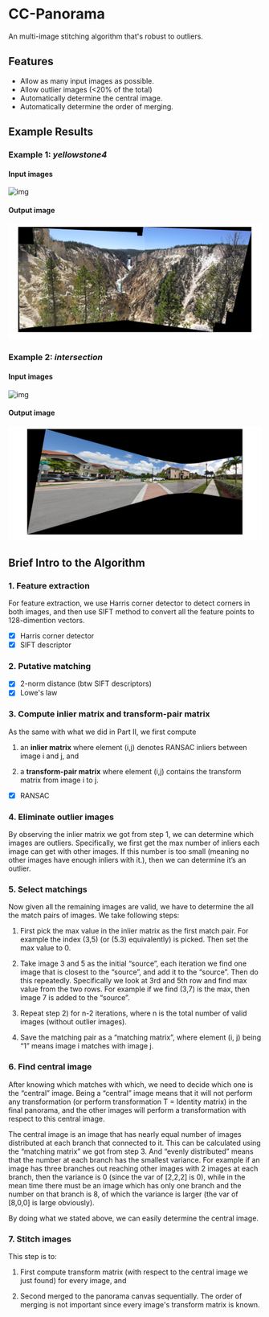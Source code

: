 # CC-Panorama
An multi-image stitching algorithm that's robust to outliers.

## Features
- Allow as many input images as possible.
- Allow outlier images (<20% of the total)
- Automatically determine the central image.
- Automatically determine the order of merging.

## Example Results
### Example 1: *yellowstone4*
#### Input images
![img](https://github.com/CenIII/CC-Panorama/tree/master/snapshot1.png)

#### Output image
![img](https://github.com/CenIII/CC-Panorama/blob/master/yellowstone4_10imgs.png)

### Example 2: *intersection*
#### Input images
![img](https://github.com/CenIII/CC-Panorama/tree/master/snapshot2.png)

#### Output image
![img](https://github.com/CenIII/CC-Panorama/blob/master/intersection_8imgs.png)


## Brief Intro to the Algorithm
### 1. Feature extraction

  For feature extraction, we use Harris corner detector to detect corners in both images, and then use SIFT method to convert all the feature points to 128-dimention vectors.

  - [x] Harris corner detector
  - [x] SIFT descriptor

### 2. Putative matching

  - [x] 2-norm distance (btw SIFT descriptors)
  - [x] Lowe's law

### 3. Compute inlier matrix and transform-pair matrix

  As the same with what we did in Part II, we first compute

  1) an **inlier matrix** where element (i,j) denotes RANSAC inliers
between image i and j, and

  2) a **transform-pair matrix** where element (i,j) contains the
transform matrix from image i to j.

  - [x] RANSAC

### 4. Eliminate outlier images

  By observing the inlier matrix we got from step 1, we can determine which images are outliers. Specifically, we first get the max number of inliers each image can get with other images. If this number is too small (meaning no other images have enough inliers with it.), then we can determine it’s an outlier.

### 5. Select matchings

  Now given all the remaining images are valid, we have to determine the all the match pairs of images. We take following steps:

  1) First pick the max value in the inlier matrix as the first match pair. For example the index (3,5) (or (5.3) equivalently) is picked. Then set the max value to 0.

  2) Take image 3 and 5 as the initial “source”, each iteration we find one image that is closest to the “source”, and add it to the “source”. Then do this repeatedly. Specifically we look at 3rd and 5th row and find max value from the two rows. For example if we find (3,7) is the max, then image 7 is added to the “source”.

  3) Repeat step 2) for n-2 iterations, where n is the total number of valid images (without outlier images).

  4) Save the matching pair as a “matching matrix”, where element (i, j) being “1” means image i matches with image j.

### 6. Find central image

  After knowing which matches with which, we need to decide which one is the “central” image. Being a “central” image means that it will not perform any transformation (or perform transformation T = Identity matrix) in the final panorama, and the other images will perform a transformation with respect to this central image.

  The central image is an image that has nearly equal number of images distributed at each branch that connected to it. This can be calculated using the “matching matrix” we got from step 3. And “evenly distributed” means that the number at each branch has the smallest variance. For example if an image has three branches out reaching other images with 2 images at each branch, then the variance is 0 (since the var of [2,2,2] is 0), while in the mean time there must be an image which has only one branch and the number on that branch is 8, of which the variance is larger (the var of [8,0,0] is large obviously).

  By doing what we stated above, we can easily determine the central image.

### 7. Stitch images

  This step is to:

  1) First compute transform matrix (with respect to the central image we just found) for every image, and

  2) Second merged to the panorama canvas sequentially. The order of merging is not important since every image's transform matrix is known.

